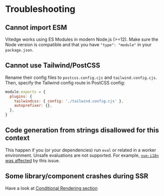 # Troubleshooting

## Cannot import ESM

Vitedge works using ES Modules in modern Node.js (>=12). Make sure the Node version is compatible and that you have `"type": "module"` in your `package.json`.

## Cannot use Tailwind/PostCSS

Rename their config files to `postcss.config.cjs` and `tailwind.config.cjs`.
Then, specify the Tailwind config route in PostCSS config:

```js
module.exports = {
  plugins: {
    tailwindcss: { config: './tailwind.config.cjs' },
    autoprefixer: {},
  },
}
```

## Code generation from strings disallowed for this context

This happen if you (or your dependencies) run `eval` or related in a worker environment. Unsafe evaluations are not supported. For example, [`vue-i18n` was affected](https://github.com/intlify/vue-i18n-next/issues/198) by this issue.

## Some library/component crashes during SSR

Have a look at [Conditional Rendering section](./conditional-rendering)
